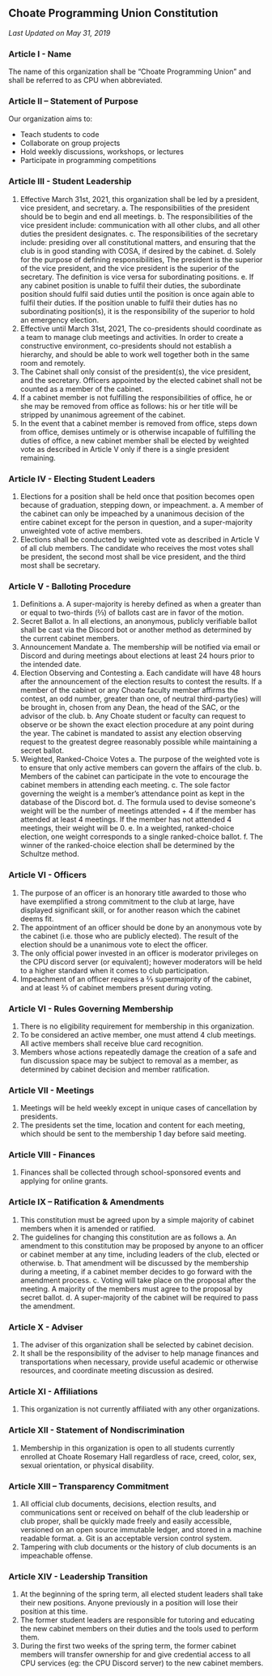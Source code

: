 ## Choate Programming Union Constitution
*Last Updated on May 31, 2019*

### Article I - Name 
The name of this organization shall be “Choate Programming Union” and shall be referred to as CPU when abbreviated. 

### Article II – Statement of Purpose 
Our organization aims to: 
- Teach students to code 
- Collaborate on group projects
- Hold weekly discussions, workshops, or lectures 
- Participate in programming competitions 

### Article III - Student Leadership 
1. Effective March 31st, 2021, this organization shall be led by a president, vice president, and secretary. 
 a. The responsibilities of the president should be to begin and end all meetings. 
 b. The responsibilities of the vice president include: communication with all other clubs, and all other duties the president designates.
 c. The responsibilities of the secretary include: presiding over all constitutional matters, and ensuring that the club is in good standing with COSA, if desired by the cabinet.
 d. Solely for the purpose of defining responsibilities, The president is the superior of the vice president, and the vice president is the superior of the secretary. The definition is vice versa for subordinating positions.
 e. If any cabinet position is unable to fulfil their duties, the subordinate position should fulfil said duties until the position is once again able to fulfil their duties. If the position unable to fulfil their duties has no subordinating position(s), it is the responsibility of the superior to hold an emergency election. 
2. Effective until March 31st, 2021, The co-presidents should coordinate as a team to manage club meetings and activities. In order to create a constructive environment, co-presidents should not establish a hierarchy, and should be able to work well together both in the same room and remotely.
3. The Cabinet shall only consist of the president(s), the vice president, and the secretary. Officers appointed by the elected cabinet shall not be counted as a member of the cabinet.
4. If a cabinet member is not fulfilling the responsibilities of office, he or she may be removed from office as follows: his or her title will be stripped by unanimous agreement of the cabinet.
5. In the event that a cabinet member is removed from office, steps down from office, demises untimely or is otherwise incapable of fulfilling the duties of office, a new cabinet member shall be elected by weighted vote as described in Article V only if there is a single president remaining.

### Article IV - Electing Student Leaders
1. Elections for a position shall be held once that position becomes open because of graduation, stepping down, or impeachment.
 a. A member of the cabinet can only be impeached by a unanimous decision of the entire cabinet except for the person in question, and a super-majority unweighted vote of active members. 
2. Elections shall be conducted by weighted vote as described in Article V of all club members. The candidate who receives the most votes shall be president, the second most shall be vice president, and the third most shall be secretary.

### Article V - Balloting Procedure
1. Definitions
 a. A super-majority is hereby defined as when a greater than or equal to two-thirds (⅔) of ballots cast are in favor of the motion.
2. Secret Ballot
 a. In all elections, an anonymous, publicly verifiable ballot shall be cast via the Discord bot or another method as determined by the current cabinet members.
3. Announcement Mandate
 a. The membership will be notified via email or Discord and during meetings about elections at least 24 hours prior to the intended date.
4. Election Observing and Contesting
 a. Each candidate will have 48 hours after the announcement of the election results to contest the results. If a member of the cabinet or any Choate faculty member affirms the contest, an odd number, greater than one, of neutral third-party(ies) will be brought in, chosen from any Dean, the head of the SAC, or the advisor of the club.
 b. Any Choate student or faculty can request to observe or be shown the exact election procedure at any point during the year. The cabinet is mandated to assist any election observing request to the greatest degree reasonably possible while maintaining a secret ballot.
5. Weighted, Ranked-Choice Votes
 a. The purpose of the weighted vote is to ensure that only active members can govern the affairs of the club.
 b. Members of the cabinet can participate in the vote to encourage the cabinet members in attending each meeting. 
 c. The sole factor governing the weight is a member’s attendance point as kept in the database of the Discord bot.
 d. The formula used to devise someone's weight will be the number of meetings attended + 4 if the member has attended at least 4 meetings. If the member has not attended 4 meetings, their weight will be 0. 
 e. In a weighted, ranked-choice election, one weight corresponds to a single ranked-choice ballot.
 f. The winner of the ranked-choice election shall be determined by the Schultze method.

### Article VI - Officers

1. The purpose of an officer is an honorary title awarded to those who have exemplified a strong commitment to the club at large, have displayed significant skill, or for another reason which the cabinet deems fit.
2. The appointment of an officer should be done by an anonymous vote by the cabinet (i.e. those who are publicly elected). The result of the election should be a unanimous vote to elect the officer.
3. The only official power invested in an officer is moderator privileges on the CPU discord server (or equivalent); however moderators will be held to a higher standard when it comes to club participation. 
4. Impeachment of an officer requires a ⅔ supermajority of the cabinet, and at least ⅔ of cabinet members present during voting.

### Article VI - Rules Governing Membership 
1. There is no eligibility requirement for membership in this organization. 
2. To be considered an active member, one must attend 4 club meetings. All active members shall receive blue card recognition.
3. Members whose actions repeatedly damage the creation of a safe and fun discussion space may be subject to removal as a member, as determined by cabinet decision and member ratification.

### Article VII - Meetings 
1. Meetings will be held weekly except in unique cases of cancellation by presidents. 
2. The presidents set the time, location and content for each meeting, which should be sent to the membership 1 day before said meeting. 

### Article VIII - Finances 
1. Finances shall be collected through school-sponsored events and applying for online grants. 

### Article IX – Ratification & Amendments 
1. This constitution must be agreed upon by a simple majority of cabinet members when it is amended or ratified.
2. The guidelines for changing this constitution are as follows
 a. An amendment to this constitution may be proposed by anyone to an officer or cabinet member at any time, including leaders of the club, elected or otherwise. 
 b. That amendment will be discussed by the membership during a meeting, if a cabinet member decides to go forward with the amendment process.
 c. Voting will take place on the proposal after the meeting. A majority of the members must agree to the proposal by secret ballot.
 d. A super-majority of the cabinet will be required to pass the amendment.

### Article X - Adviser 
1. The adviser of this organization shall be selected by cabinet decision. 
2. It shall be the responsibility of the adviser to help manage finances and transportations when necessary, provide useful academic or otherwise resources, and coordinate meeting discussion as desired. 

### Article XI - Affiliations 
1. This organization is not currently affiliated with any other organizations. 

### Article XII - Statement of Nondiscrimination 
1. Membership in this organization is open to all students currently enrolled at Choate Rosemary Hall regardless of race, creed, color, sex, sexual orientation, or physical disability. 

### Article XIII – Transparency Commitment 
1. All official club documents, decisions, election results, and communications sent or received on behalf of the club leadership or club proper, shall be quickly made freely and easily accessible, versioned on an open source immutable ledger, and stored in a machine readable format. 
 a. Git is an acceptable version control system.
2. Tampering with club documents or the history of club documents is an impeachable offense.

### Article XIV - Leadership Transition
1. At the beginning of the spring term, all elected student leaders shall take their new positions. Anyone previously in a position will lose their position at this time.
2. The former student leaders are responsible for tutoring and educating the new cabinet members on their duties and the tools used to perform them.
3. During the first two weeks of the spring term, the former cabinet members will transfer ownership for and give credential access to all CPU services (eg: the CPU Discord server) to the new cabinet members.


